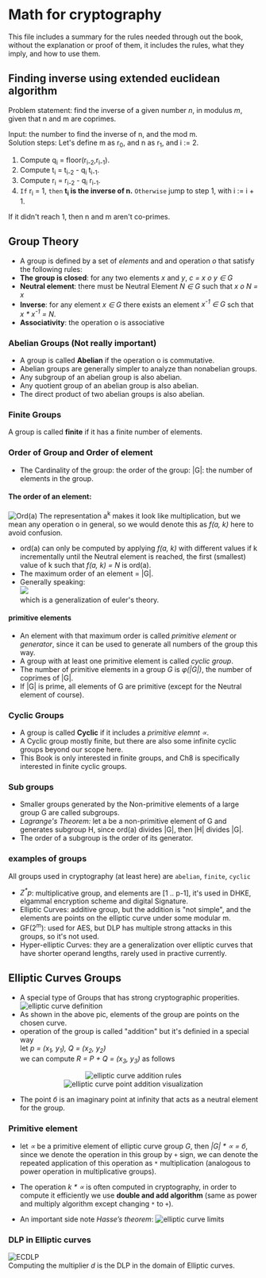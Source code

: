 # Math for cryptography
This file includes a summary for the rules needed through out the book, without the explanation or proof of them, it includes the rules, what they imply, and how to use them.

## Finding inverse using extended euclidean algorithm 
Problem statement: find the inverse of a given number *n*, in modulus *m*, given that n and m are coprimes. 

Input: the number to find the inverse of n, and the mod m.  
Solution steps:
Let's define m as r<sub>0</sub>, and n as r<sub>1</sub>, and i := 2.
1. Compute q<sub>i</sub> = floor(r<sub>i-2</sub>,r<sub>i-1</sub>).
2. Compute t<sub>i</sub> = t<sub>i-2</sub> - q<sub>i</sub> t<sub>i-1</sub>.
3. Compute r<sub>i</sub> = r<sub>i-2</sub> - q<sub>i</sub> r<sub>i-1</sub>.
4. `If` r<sub>i</sub> = 1, `then` **t<sub>i</sub> is the inverse of n.**
`Otherwise` jump to step 1, with i := i + 1.

If it didn't reach 1, then n and m aren't co-primes. 

## Group Theory
- A group is defined by a set of _elements_ and and operation _&omicron;_ that satisfy the following rules:
- **The group is closed**: for any two elements _x_ and _y_, _c = x &omicron; y &isin; G_
- **Neutral element**: there must be Neutral Element _N &isin; G_ such that _x &omicron; N = x_
- **Inverse**: for any element _x &isin; G_ there exists an element _x<sup>-1</sup> &isin; G_ sch that _x * x<sup>-1</sup> = N_.
- **Associativity**: the operation &omicron; is associative

### Abelian Groups (Not really important)
- A group is called **Abelian** if the operation &omicron; is commutative.
- Abelian groups are generally simpler to analyze than nonabelian groups.
- Any subgroup of an abelian group is also abelian.
- Any quotient group of an abelian group is also abelian.
- The direct product of two abelian groups is also abelian.


### Finite Groups
A group is called **finite** if it has a finite number of elements.

### Order of Group and Order of element 
- The Cardinality of the group: the order of the group: |G|: the number of elements in the group.
#### The order of an element:  
![Ord(a)](../images/ch8-orderOfElement.png)
The representation a<sup>k</sup> makes it look like multiplication, but we mean any operation &omicron; in general, so we would denote this as _f(a, k)_ here to avoid confusion.
- ord(a) can only be computed by applying *f(a, k)* with different values if k incrementally until the Neutral element is reached, the first (smallest) value of k such that *f(a, k) = N* is ord(a). 
- The maximum order of an element = |G|.
- Generally speaking:  
![](../images/ch8-finite-group.png)  
which is a generalization of euler's theory.

#### primitive elements 
- An element with that maximum order is called _primitive element_ or _generator_, since it can be used to generate all numbers of the group this way.
- A group with at least one primitive element is called *cyclic group*.
- The number of primitive elements in a group _G_ is _&phi;(|G|)_, the number of coprimes of |G|.
- If |G| is prime, all elements of G are primitive (except for the Neutral element of course).

### Cyclic Groups
- A group is called **Cyclic** if it includes a *primitive elemnt &prop;*.
- A Cyclic group mostly finite, but there are also some infinite cyclic groups beyond our scope here.
- This Book is only interested in finite groups, and Ch8 is specifically interested in finite cyclic groups.

### Sub groups 
- Smaller groups generated by the Non-primitive elements of a large group G are called subgroups.
- *Lagrange's Theorem:* let a be a non-primitive element of G and generates subgroup H, since ord(a) divides |G|, then |H| divides |G|.  
- The order of a subgroup is the order of its generator.

### examples of groups
All groups used in cryptography (at least here) are `abelian`, `finite`, `cyclic`
- _Z<sup>*</sup>p_: multiplicative group, and elements are [1 .. p-1], it's used in DHKE, elgammal encryption scheme and digital Signature.
- Elliptic Curves: additive group, but the addition is "not simple", and the elements are points on the elliptic curve under some modular m.
- GF(2<sup>m</sup>): used for AES, but DLP has multiple strong attacks in this groups, so it's not used.
- Hyper-elliptic Curves: they are a generalization over elliptic curves that have shorter operand lengths, rarely used in practive currently.

## Elliptic Curves Groups
- A special type of Groups that has strong cryptographic properities.
![elliptic curve definition](../images/Ch9-EllipticCurve-definition.png)
- As shown in the above pic, elements of the group are points on the chosen curve.
- operation of the group is called "addition" but it's definied in a special way  
  let *p = (x<sub>1</sub>, y<sub>1</sub>), Q = (x<sub>2</sub>, y<sub>2</sub>)*  
  we can compute *R = P + Q = (x<sub>3</sub>, y<sub>3</sub>)* as follows
<p align='center'>
<img alt='elliptic curve addition rules' src='../images/Ch9-EllipticCurve-addition.png' /><br />
<img alt='elliptic curve point addition visualization' src='../images/Ch9-EllipticCurve-additionGraph.png' />
</p>

- The point *&bcy;* is an imaginary point at infinity that acts as a neutral element for the group.

### Primitive element
- let *&prop;* be a primitive element of elliptic curve group *G*, then *|G| * &prop; = &bcy;*, since we denote the operation in this group by `+` sign, we can denote the repeated application of this operation as `*` multiplication (analogous to power operation in multiplicative groups).
- The operation *k * &prop;* is often computed in cryptography, in order to compute it efficiently we use **double and add algorithm** (same as power and multiply algorithm except changing `*` to `+`).

- An important side note *Hasse’s theorem*:
  ![elliptic curve limits](../images/Ch9-EllipticCurve-limits.png) 
### DLP in Elliptic curves
![ECDLP](../images/Ch9-EllipticCurve-DLP.png)  
Computing the multiplier *d* is the DLP in the domain of Elliptic curves.
